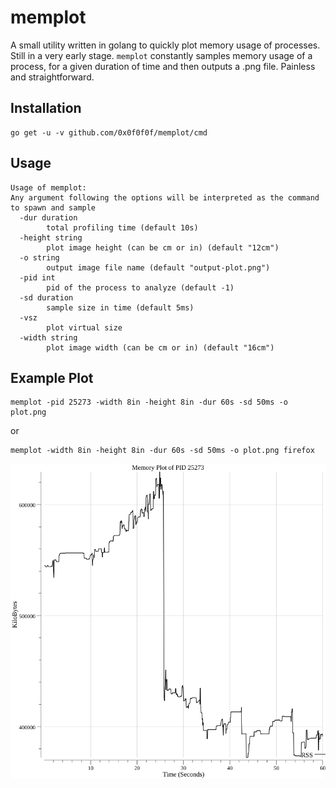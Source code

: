 # memplot

A small utility written in golang to quickly plot memory usage of processes.
Still in a very early stage.
`memplot` constantly samples memory usage of a process, for a given 
duration of time and then outputs a .png file. Painless and straightforward.

## Installation
```
go get -u -v github.com/0x0f0f0f/memplot/cmd
```

## Usage

```
Usage of memplot:
Any argument following the options will be interpreted as the command to spawn and sample
  -dur duration
    	total profiling time (default 10s)
  -height string
    	plot image height (can be cm or in) (default "12cm")
  -o string
    	output image file name (default "output-plot.png")
  -pid int
    	pid of the process to analyze (default -1)
  -sd duration
    	sample size in time (default 5ms)
  -vsz
    	plot virtual size
  -width string
    	plot image width (can be cm or in) (default "16cm")
```

## Example Plot 
```
memplot -pid 25273 -width 8in -height 8in -dur 60s -sd 50ms -o plot.png
```
or 
```
memplot -width 8in -height 8in -dur 60s -sd 50ms -o plot.png firefox
```
![](https://raw.githubusercontent.com/0x0f0f0f/memplot/master/plot.png)
